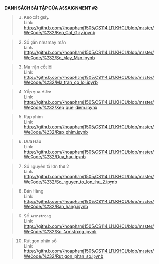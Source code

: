 **DANH SÁCH BÀI TẬP CỦA ASSAIGNMENT #2:** 

> 1. Kéo cắt giấy.  
Link: https://github.com/khoaphamj1505/CS114.L11.KHCL/blob/master/WeCode/%232/Keo_Cat_Giay.ipynb

>2. Số gần như may mắn  
Link: https://github.com/khoaphamj1505/CS114.L11.KHCL/blob/master/WeCode/%232/So_May_Man.ipynb

>3. Ma trận cốt lõi  
Link: https://github.com/khoaphamj1505/CS114.L11.KHCL/blob/master/WeCode/%232/Ma_tran_co_loi.ipynb

>4. Xếp que diêm  
Link: https://github.com/khoaphamj1505/CS114.L11.KHCL/blob/master/WeCode/%232/Xep_que_diem.ipynb

>5. Rạp phim  
Link: https://github.com/khoaphamj1505/CS114.L11.KHCL/blob/master/WeCode/%232/Rap_phim.ipynb

>6. Dưa Hấu   
Link: https://github.com/khoaphamj1505/CS114.L11.KHCL/blob/master/WeCode/%232/Dua_hau.ipynb

>7. Số nguyên tố lớn thứ 2  
Link: https://github.com/khoaphamj1505/CS114.L11.KHCL/blob/master/WeCode/%232/So_nguyen_to_lon_thu_2.ipynb

>8. Bán Hàng  
Link: https://github.com/khoaphamj1505/CS114.L11.KHCL/blob/master/WeCode/%232/Ban_hang.ipynb

>9. Số Armstrong  
Link: https://github.com/khoaphamj1505/CS114.L11.KHCL/blob/master/WeCode/%232/So_Armstrong.ipynb

>10. Rút gọn phân số  
Link: https://github.com/khoaphamj1505/CS114.L11.KHCL/blob/master/WeCode/%232/Rut_gon_phan_so.ipynb
